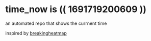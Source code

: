 # time_now is (( 1691719200609 ))

an automated repo that shows the currnent time

inspired by [breakingheatmap](https://github.com/breakingheatmap/breakingheatmap)